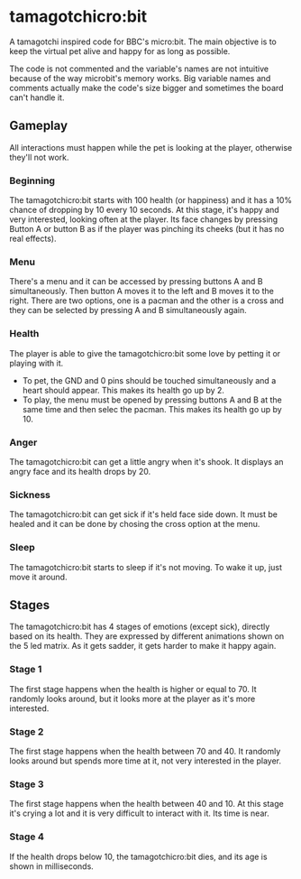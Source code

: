 # tamagotchicro:bit
A tamagotchi inspired code for BBC's micro:bit. The main objective is to keep the virtual pet alive and happy for as long as possible.

The code is not commented and the variable's names are not intuitive because of the way microbit's memory works. Big variable names and comments actually make the code's size bigger and sometimes the board can't handle it. 

## Gameplay
All interactions must happen while the pet is looking at the player, otherwise they'll not work.

### Beginning
The tamagotchicro:bit starts with 100 health (or happiness) and it has a 10% chance of dropping by 10 every 10 seconds. At this stage, it's happy and very interested, looking often at the player. Its face changes by pressing Button A or button B as if the player was pinching its cheeks (but it has no real effects).

### Menu
There's a menu and it can be accessed by pressing buttons A and B simultaneously. Then button A moves it to the left and B moves it to the right. There are two options, one is a pacman and the other is a cross and they can be selected by pressing A and B simultaneously again.

### Health
The player is able to give the tamagotchicro:bit some love by petting it or playing with it. 
- To pet, the GND and 0 pins should be touched simultaneously and a heart should appear. This makes its health go up by 2.
- To play, the menu must be opened by pressing buttons A and B at the same time and then selec the pacman. This makes its health go up by 10.

### Anger
The tamagotchicro:bit can get a little angry when it's shook. It displays an angry face and its health drops by 20.

### Sickness
The tamagotchicro:bit can get sick if it's held face side down. It must be healed and it can be done by chosing the cross option at the menu.

### Sleep
The tamagotchicro:bit starts to sleep if it's not moving. To wake it up, just move it around.


## Stages
The tamagotchicro:bit has 4 stages of emotions (except sick), directly based on its health. They are expressed by different animations shown on the 5 led matrix.
As it gets sadder, it gets harder to make it happy again.

### Stage 1
The first stage happens when the health is higher or equal to 70. It randomly looks around, but it looks more at the player as it's more interested.

### Stage 2
The first stage happens when the health between 70 and 40. It randomly looks around but spends more time at it, not very interested in the player.

### Stage 3
The first stage happens when the health between 40 and 10. At this stage it's crying a lot and it is very difficult to interact with it. Its time is near.

### Stage 4
If the health drops below 10, the tamagotchicro:bit dies, and its age is shown in milliseconds.
